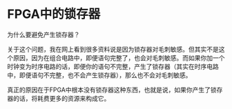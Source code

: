 # FPGA中的锁存器

为什么要避免产生锁存器？

关于这个问题，我在网上看到很多资料说是因为锁存器对毛刺敏感。但其实不是这个原因，因为在组合电路中，即便语句完整了，也会对毛刺敏感。而如果你加一个时钟变为时序电路的话，即便你的语句不完整，产生了锁存器（其实在时序电路中，即便语句不完整，也不会产生锁存器），那么也不会对毛刺敏感。

真正的原因在于FPGA中根本没有锁存器这种东西，也就是说，如果你产生了锁存器的话，将耗费更多的资源来构成它。